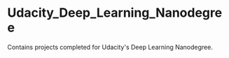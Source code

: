 # Udacity_Deep_Learning_Nanodegree
Contains projects completed for Udacity's Deep Learning Nanodegree.
